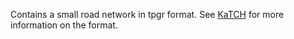 Contains a small road network in tpgr format. See [KaTCH](https://github.com/GVeitBatz/KaTCH/blob/master/doc/tpgr_format.html) for more information on the format.

